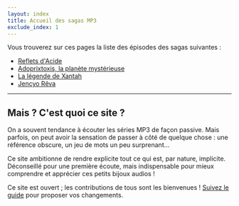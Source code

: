 ```yaml
---
layout: index
title: Accueil des sagas MP3
exclude_index: 1
---
```


Vous trouverez sur ces pages la liste des épisodes des sagas suivantes :

* [Reflets d'Acide](/Reflets)
* [Adoprixtoxis, la planète mystérieuse](/Adoprixtoxis)
* [La légende de Xantah](/Xantah)
* [Jencyo Rêva](/Jencyo)

----
## Mais ? C'est quoi ce site ?
On a souvent tendance à écouter les séries MP3 de façon passive. Mais parfois, on peut avoir la sensation de passer à côté de quelque chose : une référence obscure, un jeu de mots un peu surprenant...

Ce site ambitionne de rendre explicite tout ce qui est, par nature, implicite. Déconseillé pour une première écoute, mais indispensable pour mieux comprendre et apprécier ces petits bijoux audios !

Ce site est ouvert ; les contributions de tous sont les bienvenues ! [Suivez le guide](https://github.com/Neamar/sagas-mp3/blob/master/CONTRIBUTING.md) pour proposer vos changements.
